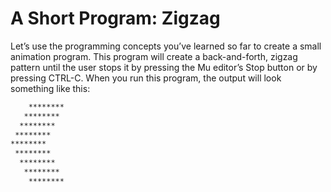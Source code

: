 # A Short Program: Zigzag

Let’s use the programming concepts you’ve learned so far to create a small animation program. This program will create a back-and-forth, zigzag pattern until the user stops it by pressing the Mu editor’s Stop button or by pressing CTRL-C. When you run this program, the output will look something like this:

```zsh
    ********
   ********
  ********
 ********
********
 ********
  ********
   ********
    ********
```
